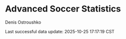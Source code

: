 # Advanced Soccer Statistics
Denis Ostroushko

<!-- gfm -->

Last successful data update: 2025-10-25 17:17:19 CST
